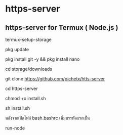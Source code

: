# https-server
https-server for Termux ( Node.js )
-----------------------------------------------

termux-setup-storage

pkg update

pkg install git -y && pkg install nano

cd storage/downloads

git clone https://github.com/pichetx/htts-server

cd https-server

chmod +x install.sh

sh install.sh

หลังจากเปิดไฟล์ bash.bashrc เพิ่มบรรทัดแรกเป็น

run-node
